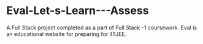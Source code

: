 # Eval-Let-s-Learn---Assess
A Full Stack project completed as a part of Full Stack -1 coursework. Eval is an educational website for preparing for IITJEE.
